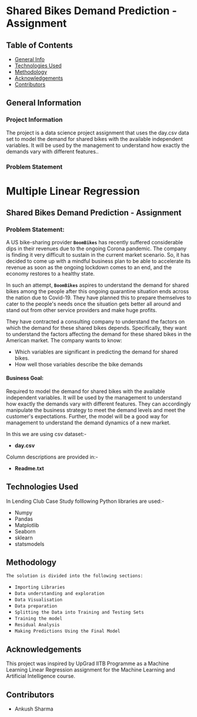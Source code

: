 # Shared Bikes Demand Prediction - Assignment

## Table of Contents
* [General Info](#general-information)
* [Technologies Used](#technologies-used)
* [Methodology](#methodology)
* [Acknowledgements](#acknowledgements)
* [Contributors](#contributors)

## General Information
### Project Information
The project is a data science project assignment that uses the day.csv data set to model the demand for shared bikes with the available independent variables. It will be used by the management to understand how exactly the demands vary with different features..

### Problem Statement
# Multiple Linear Regression
## Shared Bikes Demand Prediction - Assignment

### Problem Statement:

A US bike-sharing provider **`BoomBikes`** has recently suffered considerable dips in their revenues due to the ongoing Corona pandemic. The company is finding it very difficult to sustain in the current market scenario. So, it has decided to come up with a mindful business plan to be able to accelerate its revenue as soon as the ongoing lockdown comes to an end, and the economy restores to a healthy state. 


In such an attempt, **`BoomBikes`** aspires to understand the demand for shared bikes among the people after this ongoing quarantine situation ends across the nation due to Covid-19. They have planned this to prepare themselves to cater to the people's needs once the situation gets better all around and stand out from other service providers and make huge profits.


They have contracted a consulting company to understand the factors on which the demand for these shared bikes depends. Specifically, they want to understand the factors affecting the demand for these shared bikes in the American market. The company wants to know:

- Which variables are significant in predicting the demand for shared bikes.
- How well those variables describe the bike demands

#### Business Goal:
Required to model the demand for shared bikes with the available independent variables. It will be used by the management to understand how exactly the demands vary with different features. They can accordingly manipulate the business strategy to meet the demand levels and meet the customer's expectations. Further, the model will be a good way for management to understand the demand dynamics of a new market.

In this we are using csv dataset:-
- **day.csv**

Column descriptions are provided in:-
- **Readme.txt**

## Technologies Used
In Lending Club Case Study folllowing Python libraries are used:-
* Numpy
* Pandas
* Matplotlib
* Seaborn
* sklearn
* statsmodels

## Methodology
`The solution is divided into the following sections:`
- `Importing Libraries`
- `Data understanding and exploration`
- `Data Visualisation`
- `Data preparation`
- `Splitting the Data into Training and Testing Sets`
- `Training the model`
- `Residual Analysis`
- `Making Predictions Using the Final Model`

## Acknowledgements
This project was inspired by UpGrad IITB Programme as a Machine Learning Linear Regression assignment for the Machine Learning and Artificial Intelligence course.


## Contributors
* Ankush Sharma
